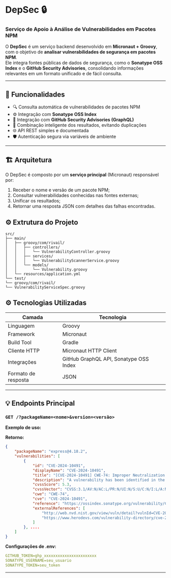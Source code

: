 # DepSec 🔒
### Serviço de Apoio à Análise de Vulnerabilidades em Pacotes NPM

O **DepSec** é um serviço backend desenvolvido em **Micronaut + Groovy**, com o objetivo de **analisar vulnerabilidades de segurança em pacotes NPM**.  
Ele integra fontes públicas de dados de segurança, como o **Sonatype OSS Index** e o **GitHub Security Advisories**, consolidando informações relevantes em um formato unificado e de fácil consulta.

---

## 🚀 Funcionalidades

- 🔍 Consulta automática de vulnerabilidades de pacotes NPM
- ⚙️ Integração com **Sonatype OSS Index**
- 🧩 Integração com **GitHub Security Advisories (GraphQL)**
- 🧠 Combinação inteligente dos resultados, evitando duplicações
- 🌐 API REST simples e documentada
- 🛡️ Autenticação segura via variáveis de ambiente

---

## 🏗️ Arquitetura

O DepSec é composto por um **serviço principal** (Micronaut) responsável por:
1. Receber o nome e versão de um pacote NPM;
2. Consultar vulnerabilidades conhecidas nas fontes externas;
3. Unificar os resultados;
4. Retornar uma resposta JSON com detalhes das falhas encontradas.

## ⚙️ Extrutura do Projeto
```
src/
├── main/
│   ├── groovy/com/rivail/
│   │   ├── controllers/
│   │   │   └── VulnerabilityController.groovy
│   │   ├── services/
│   │   │   └── VulnerabilityScannerService.groovy
│   │   └── models/
│   │       └── Vulnerability.groovy
│   └── resources/application.yml
└── test/
└── groovy/com/rivail/
└── VulnerabilityServiceSpec.groovy
```

## ⚙️ Tecnologias Utilizadas

| Camada | Tecnologia |
|--------|-------------|
| Linguagem | Groovy |
| Framework | Micronaut |
| Build Tool | Gradle |
| Cliente HTTP | Micronaut HTTP Client |
| Integrações | GitHub GraphQL API, Sonatype OSS Index |
| Formato de resposta | JSON |

---

## 💡 Endpoints Principal

### `GET /?packageName=<nome>&version=<versão>`

**Exemplo de uso:**

**Retorno:**
```json
{
    "packageName": "express@4.18.2",
    "vulnerabilities": [
        {
            "id": "CVE-2024-10491",
            "displayName": "CVE-2024-10491",
            "title": "[CVE-2024-10491] CWE-74: Improper Neutralization of Special Elements in Output Used by a Downstream Component ('Injection')",
            "description": "A vulnerability has been identified in the Express response.links function, allowing for arbitrary resource injection in the Link header when unsanitized data is used.\n\nThe issue arises from improper sanitization in `Link` header values, which can allow a combination of characters like `,`, `;`, and `<>` to preload malicious resources.\n\nThis vulnerability is especially relevant for dynamic parameters.\n\nSonatype's research suggests that this CVE's details differ from those defined at NVD. See https://ossindex.sonatype.org/vulnerability/CVE-2024-10491 for details",
            "cvssScore": 5.3,
            "cvssVector": "CVSS:3.1/AV:N/AC:L/PR:N/UI:N/S:U/C:N/I:L/A:N",
            "cwe": "CWE-74",
            "cve": "CVE-2024-10491",
            "reference": "https://ossindex.sonatype.org/vulnerability/CVE-2024-10491?component-type=npm&component-name=express",
            "externalReferences": [
                "http://web.nvd.nist.gov/view/vuln/detail?vulnId=CVE-2024-10491",
                "https://www.herodevs.com/vulnerability-directory/cve-2024-10491"
            ]
        }, ....
    ]
}
```

**Configurações de .env:**

```yml
GITHUB_TOKEN=ghp_xxxxxxxxxxxxxxxxxxxxxxx
SONATYPE_USERNAME=seu_usuario
SONATYPE_TOKEN=seu_token
```

---